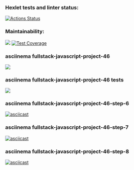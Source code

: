 ### Hexlet tests and linter status:
[![Actions Status](https://github.com/RaiBinger/fullstack-javascript-project-46/workflows/hexlet-check/badge.svg)](https://github.com/RaiBinger/fullstack-javascript-project-46/actions)

### Maintainability:
<a href="https://codeclimate.com/github/RaiBinger/fullstack-javascript-project-46/maintainability"><img src="https://api.codeclimate.com/v1/badges/f54fdae2984ec7e4990f/maintainability" /></a>
[![Test Coverage](https://api.codeclimate.com/v1/badges/f54fdae2984ec7e4990f/test_coverage)](https://codeclimate.com/github/RaiBinger/fullstack-javascript-project-46/test_coverage)

### asciinema fullstack-javascript-project-46
<a href="https://asciinema.org/a/itkCPrnDgZNsdjA1ZPK4fvzYi" target="_blank"><img src="https://asciinema.org/a/itkCPrnDgZNsdjA1ZPK4fvzYi.svg" /></a>

### asciinema fullstack-javascript-project-46 tests
<a href="https://asciinema.org/a/n2wxPUuSakWAtuyOg4tppALIz" target="_blank"><img src="https://asciinema.org/a/n2wxPUuSakWAtuyOg4tppALIz.svg" /></a>

### asciinema fullstack-javascript-project-46-step-6
[![asciicast](https://asciinema.org/a/VQwUUfQCpZUuaaiRm1dMYyVb3.svg)](https://asciinema.org/a/VQwUUfQCpZUuaaiRm1dMYyVb3)

### asciinema fullstack-javascript-project-46-step-7
[![asciicast](https://asciinema.org/a/CcyNbVhKSHm3Inlx8tGwyepQp.svg)](https://asciinema.org/a/CcyNbVhKSHm3Inlx8tGwyepQp)

### asciinema fullstack-javascript-project-46-step-8
[![asciicast](https://asciinema.org/a/USmL1kq8YyQOXyxboCnOxoxFd.svg)](https://asciinema.org/a/USmL1kq8YyQOXyxboCnOxoxFd)
